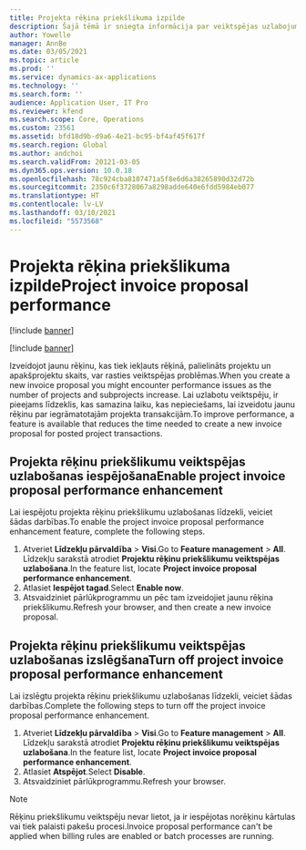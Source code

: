 ```yaml
---
title: Projekta rēķina priekšlikuma izpilde
description: Šajā tēmā ir sniegta informācija par veiktspējas uzlabojumiem projekta rēķinu priekšlikumiem.
author: Yowelle
manager: AnnBe
ms.date: 03/05/2021
ms.topic: article
ms.prod: ''
ms.service: dynamics-ax-applications
ms.technology: ''
ms.search.form: ''
audience: Application User, IT Pro
ms.reviewer: kfend
ms.search.scope: Core, Operations
ms.custom: 23561
ms.assetid: bfd18d9b-d9a6-4e21-bc95-bf4af45f617f
ms.search.region: Global
ms.author: andchoi
ms.search.validFrom: 20121-03-05
ms.dyn365.ops.version: 10.0.18
ms.openlocfilehash: 78c924cba8107471a5f8e6d6a38265890d32d72b
ms.sourcegitcommit: 2350c6f3728067a8298adde640e6fdd5984eb077
ms.translationtype: HT
ms.contentlocale: lv-LV
ms.lasthandoff: 03/10/2021
ms.locfileid: "5573568"
---
```

# <a name="project-invoice-proposal-performance"></a><span data-ttu-id="7ad1b-103">Projekta rēķina priekšlikuma izpilde</span><span class="sxs-lookup"><span data-stu-id="7ad1b-103">Project invoice proposal performance</span></span>

[!include [banner](../includes/banner.md)]

[!include [banner](../includes/preview-banner.md)]

<span data-ttu-id="7ad1b-104">Izveidojot jaunu rēķinu, kas tiek iekļauts rēķinā, palielināts projektu un apakšprojektu skaits, var rasties veiktspējas problēmas.</span><span class="sxs-lookup"><span data-stu-id="7ad1b-104">When you create a new invoice proposal you might encounter performance issues as the number of projects and subprojects increase.</span></span> <span data-ttu-id="7ad1b-105">Lai uzlabotu veiktspēju, ir pieejams līdzeklis, kas samazina laiku, kas nepieciešams, lai izveidotu jaunu rēķinu par iegrāmatotajām projekta transakcijām.</span><span class="sxs-lookup"><span data-stu-id="7ad1b-105">To improve performance, a feature is available that reduces the time needed to create a new invoice proposal for posted project transactions.</span></span>

## <a name="enable-project-invoice-proposal-performance-enhancement"></a><span data-ttu-id="7ad1b-106">Projekta rēķinu priekšlikumu veiktspējas uzlabošanas iespējošana</span><span class="sxs-lookup"><span data-stu-id="7ad1b-106">Enable project invoice proposal performance enhancement</span></span>
<span data-ttu-id="7ad1b-107">Lai iespējotu projekta rēķinu priekšlikumu uzlabošanas līdzekli, veiciet šādas darbības.</span><span class="sxs-lookup"><span data-stu-id="7ad1b-107">To enable the project invoice proposal performance enhancement feature, complete the following steps.</span></span>

1.  <span data-ttu-id="7ad1b-108">Atveriet **Līdzekļu pārvaldība** > **Visi**.</span><span class="sxs-lookup"><span data-stu-id="7ad1b-108">Go to **Feature management** > **All**.</span></span> <span data-ttu-id="7ad1b-109">Līdzekļu sarakstā atrodiet **Projektu rēķinu priekšlikumu veiktspējas uzlabošana**.</span><span class="sxs-lookup"><span data-stu-id="7ad1b-109">In the feature list, locate **Project invoice proposal performance enhancement**.</span></span>
2.  <span data-ttu-id="7ad1b-110">Atlasiet **Iespējot tagad**.</span><span class="sxs-lookup"><span data-stu-id="7ad1b-110">Select **Enable now**.</span></span>
3.  <span data-ttu-id="7ad1b-111">Atsvaidziniet pārlūkprogrammu un pēc tam izveidojiet jaunu rēķina priekšlikumu.</span><span class="sxs-lookup"><span data-stu-id="7ad1b-111">Refresh your browser, and then create a new invoice proposal.</span></span>

## <a name="turn-off-project-invoice-proposal-performance-enhancement"></a><span data-ttu-id="7ad1b-112">Projekta rēķinu priekšlikumu veiktspējas uzlabošanas izslēgšana</span><span class="sxs-lookup"><span data-stu-id="7ad1b-112">Turn off project invoice proposal performance enhancement</span></span>
<span data-ttu-id="7ad1b-113">Lai izslēgtu projekta rēķinu priekšlikumu uzlabošanas līdzekli, veiciet šādas darbības.</span><span class="sxs-lookup"><span data-stu-id="7ad1b-113">Complete the following steps to turn off the project invoice proposal performance enhancement.</span></span>

1.  <span data-ttu-id="7ad1b-114">Atveriet **Līdzekļu pārvaldība** > **Visi**.</span><span class="sxs-lookup"><span data-stu-id="7ad1b-114">Go to **Feature management** > **All**.</span></span> <span data-ttu-id="7ad1b-115">Līdzekļu sarakstā atrodiet **Projektu rēķinu priekšlikumu veiktspējas uzlabošana**.</span><span class="sxs-lookup"><span data-stu-id="7ad1b-115">In the feature list, locate **Project invoice proposal performance enhancement**.</span></span>
2.  <span data-ttu-id="7ad1b-116">Atlasiet **Atspējot**.</span><span class="sxs-lookup"><span data-stu-id="7ad1b-116">Select **Disable**.</span></span>
3.  <span data-ttu-id="7ad1b-117">Atsvaidziniet pārlūkprogrammu.</span><span class="sxs-lookup"><span data-stu-id="7ad1b-117">Refresh your browser.</span></span>

> [!NOTE]
> <span data-ttu-id="7ad1b-118">Rēķinu priekšlikumu veiktspēju nevar lietot, ja ir iespējotas norēķinu kārtulas vai tiek palaisti pakešu procesi.</span><span class="sxs-lookup"><span data-stu-id="7ad1b-118">Invoice proposal performance can't be applied when billing rules are enabled or batch processes are running.</span></span>
